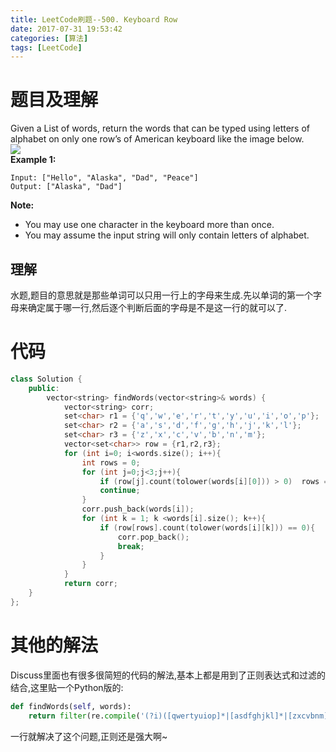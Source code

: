 ```yaml
---
title: LeetCode刷题--500. Keyboard Row
date: 2017-07-31 19:53:42
categories: [算法]
tags: [LeetCode]
---
```

[](#题目及理解 "题目及理解")题目及理解
=======================

Given a List of words, return the words that can be typed using letters of alphabet on only one row’s of American keyboard like the image below.  
[![](https://leetcode.com/static/images/problemset/keyboard.png)](https://leetcode.com/static/images/problemset/keyboard.png)  
**Example 1:**  
```
Input: ["Hello", "Alaska", "Dad", "Peace"]
Output: ["Alaska", "Dad"]
```

**Note:**

*   You may use one character in the keyboard more than once.
*   You may assume the input string will only contain letters of alphabet.

[](#理解 "理解")理解
--------------

水题,题目的意思就是那些单词可以只用一行上的字母来生成.先以单词的第一个字母来确定属于哪一行,然后逐个判断后面的字母是不是这一行的就可以了.

[](#代码 "代码")代码
==============
```c++
class Solution {
    public:    
        vector<string> findWords(vector<string>& words) {        
            vector<string> corr;        
            set<char> r1 = {'q','w','e','r','t','y','u','i','o','p'};        
            set<char> r2 = {'a','s','d','f','g','h','j','k','l'};        
            set<char> r3 = {'z','x','c','v','b','n','m'};        
            vector<set<char>> row = {r1,r2,r3};                
            for (int i=0; i<words.size(); i++){            
                int rows = 0;                        
                for (int j=0;j<3;j++){                
                    if (row[j].count(tolower(words[i][0])) > 0)  rows = j;                
                    continue;            
                }                        
                corr.push_back(words[i]);            
                for (int k = 1; k <words[i].size(); k++){                
                    if (row[rows].count(tolower(words[i][k])) == 0){                    
                        corr.pop_back();                
                        break;                
                    }                                
                }        
            }        
            return corr;    
    }
};
```

[](#其他的解法 "其他的解法")其他的解法
=======================

Discuss里面也有很多很简短的代码的解法,基本上都是用到了正则表达式和过滤的结合,这里贴一个Python版的:  
```python
def findWords(self, words):    
    return filter(re.compile('(?i)([qwertyuiop]*|[asdfghjkl]*|[zxcvbnm]*)$').match, words)
```
一行就解决了这个问题,正则还是强大啊~